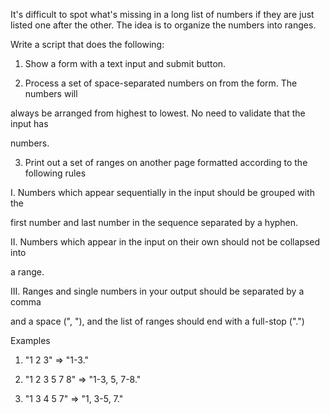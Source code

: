 It's difficult to spot what's missing in a long list of numbers if they are just listed one after the other. The idea is to organize the numbers into ranges.

Write a script that does the following:

1. Show a form with a text input and submit button.

2. Process a set of space-separated numbers on from the form. The numbers will

always be arranged from highest to lowest. No need to validate that the input has

numbers.

3. Print out a set of ranges on another page formatted according to the following rules

I. Numbers which appear sequentially in the input should be grouped with the

first number and last number in the sequence separated by a hyphen.

II. Numbers which appear in the input on their own should not be collapsed into

a range.

III. Ranges and single numbers in your output should be separated by a comma

and a space (", "), and the list of ranges should end with a full-stop (".")

Examples

1. "1 2 3" => "1-3."

2. "1 2 3 5 7 8" => "1-3, 5, 7-8."

3. "1 3 4 5 7" => "1, 3-5, 7."